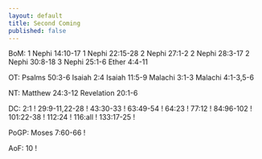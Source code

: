 ```yaml
---
layout: default
title: Second Coming
published: false
---
```


BoM:
  1 Nephi 14:10-17
  1 Nephi 22:15-28
  2 Nephi 27:1-2
  2 Nephi 28:3-17
  2 Nephi 30:8-18
  3 Nephi 25:1-6
  Ether 4:4-11

OT:
  Psalms 50:3-6
  Isaiah 2:4
  Isaiah 11:5-9
  Malachi 3:1-3
  Malachi 4:1-3,5-6

NT:
  Matthew 24:3-12
  Revelation 20:1-6

DC:
  2:1 !
  29:9-11,22-28 !
  43:30-33 !
  63:49-54 !
  64:23 !
  77:12 !
  84:96-102 !
  101:22-38 !
  112:24 !
  116:all !
  133:17-25 !

PoGP:
  Moses 7:60-66 !

AoF:
  10 !
